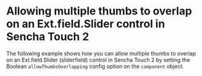 # Allowing multiple thumbs to overlap on an Ext.field.Slider control in Sencha Touch 2 #

The following example shows how you can allow multiple thumbs to overlap on an Ext.field.Slider (sliderfield) control in Sencha Touch 2 by setting the Boolean `allowThumbsOverlapping` config option on the `component` object.
